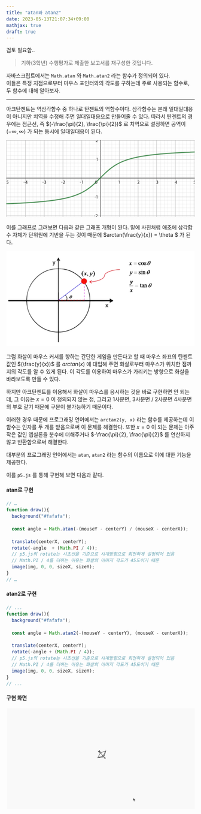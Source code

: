 ```yaml
---
title: "atan와 atan2"
date: 2023-05-13T21:07:34+09:00
mathjax: true
draft: true
---
```

검토 필요함..

> 기하(3학년) 수행평가로 제출한 보고서를 재구성한 것입니다.

자바스크립트에서는 `Math.atan` 와 `Math.atan2` 라는 함수가 정의되어 있다.  
이들은 특정 지점으로부터 마우스 포인터와의 각도를 구하는데 주로 사용되는 함수로, 두 함수에 대해 알아보자.
- - -

아크탄젠트는 역삼각함수 중 하나로 탄젠트의 역함수이다. 삼각함수는 본래 일대일대응이 아니지만 치역을 수정해 주면 일대일대응으로 만들어줄 수 있다. 
따라서 탄젠트의 경우에는 점근선, 즉 $(-\frac{\pi}{2}, \frac{\pi}{2})$ 로 치역으로 설정하면 공역이 $(-\infty, \infty)$ 가 되는 동시에 일대일대응이 된다. 

![atan graph](/content/articles/atan2/atan.png)

이를 그래프로 그려보면 다음과 같은 그래프 개형이 된다. 밑에 사진처럼 애초에 삼각함수 자체가 단위원에 기반을 두는 것이 때문에 $arctan(\frac{y}{x}) = \theta $  가 된다. 

![atan graph](/content/articles/atan2/1-circle.png)

그럼 화살이 마우스 커서를 향하는 간단한 게임을 만든다고 할 때 
마우스 좌표의 탄젠트 값인 $(\frac{y}{x})$ 를 $arctan(x)$ 에 대입해 주면 화살로부터 마우스가 위치한 점까지의 각도를 알 수 있게 된다. 이 각도를 이용하여 마우스가 가리키는 방향으로 화살을 바라보도록 만들 수 있다. 

하지만 아크탄젠트를 이용해서 화살이 마우스를 응시하는 것을 바로 구현하면 안 되는데, 그 이유는 $x = 0$ 이 정의되지 않는 점, 그리고 1사분면, 3사분면 / 2사분면 4사분면의 부호 같기 때문에 구분이 불가능하기 때문이다. 

이러한 경우 때문에 프로그래밍 언어에서는 `arctan2(y, x)` 라는 함수를 제공하는데 이 함수는 인자를 두 개를 받음으로써 이 문제를 해결한다. 또한 $x = 0$ 이 되는 문제는 아주 작은 값인 엡실론을 분수에 더해주거나  $-\frac{\pi}{2}, \frac{\pi}{2}$ 를 연산하지 않고 반환함으로써 해결한다.

대부분의 프로그래밍 언어에서는 `atan`, `atan2` 라는 함수의 이름으로 이에 대한 기능을 제공한다. 

이를 `p5.js` 를 통해 구현해 보면 다음과 같다.

#### atan로 구현

```js
// … 
function draw(){
  background("#fafafa");

  const angle = Math.atan(-(mouseY - centerY) / (mouseX - centerX));

  translate(centerX, centerY);
  rotate(-angle  + (Math.PI / 4));
  // p5.js의 rotate는 시초선을 기준으로 시계방향으로 회전하게 설정되어 있음
  // Math.PI / 4를 더하는 이유는 화살의 이미지 각도가 45도이기 때문
  image(img, 0, 0, sizeX, sizeY);
}
// … 
```

#### atan2로 구현
```js
// ...
function draw(){
  background("#fafafa");

  const angle = Math.atan2(-(mouseY - centerY), (mouseX - centerX));
  
  translate(centerX, centerY);
  rotate(-angle + (Math.PI / 4)); 
  // p5.js의 rotate는 시초선을 기준으로 시계방향으로 회전하게 설정되어 있음
  // Math.PI / 4를 더하는 이유는 화살의 이미지 각도가 45도이기 때문
  image(img, 0, 0, sizeX, sizeY);
}
// ...
```

#### 구현 화면
![구현 화면](/content/articles/atan2/example.png)
